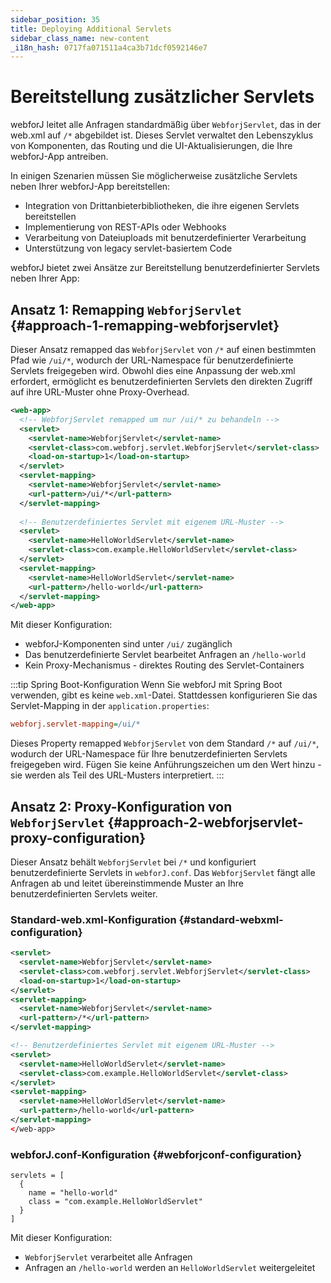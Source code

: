 ```yaml
---
sidebar_position: 35
title: Deploying Additional Servlets
sidebar_class_name: new-content
_i18n_hash: 0717fa071511a4ca3b71dcf0592146e7
---
```

<!-- vale off -->
# Bereitstellung zusätzlicher Servlets <DocChip chip='since' label='25.02' />
<!-- vale on -->

webforJ leitet alle Anfragen standardmäßig über `WebforjServlet`, das in der web.xml auf `/*` abgebildet ist. Dieses Servlet verwaltet den Lebenszyklus von Komponenten, das Routing und die UI-Aktualisierungen, die Ihre webforJ-App antreiben.

In einigen Szenarien müssen Sie möglicherweise zusätzliche Servlets neben Ihrer webforJ-App bereitstellen:
- Integration von Drittanbieterbibliotheken, die ihre eigenen Servlets bereitstellen
- Implementierung von REST-APIs oder Webhooks
- Verarbeitung von Dateiuploads mit benutzerdefinierter Verarbeitung
- Unterstützung von legacy servlet-basiertem Code

webforJ bietet zwei Ansätze zur Bereitstellung benutzerdefinierter Servlets neben Ihrer App:

## Ansatz 1: Remapping `WebforjServlet` {#approach-1-remapping-webforjservlet}

Dieser Ansatz remapped das `WebforjServlet` von `/*` auf einen bestimmten Pfad wie `/ui/*`, wodurch der URL-Namespace für benutzerdefinierte Servlets freigegeben wird. Obwohl dies eine Anpassung der web.xml erfordert, ermöglicht es benutzerdefinierten Servlets den direkten Zugriff auf ihre URL-Muster ohne Proxy-Overhead.

```xml
<web-app>
  <!-- WebforjServlet remapped um nur /ui/* zu behandeln -->
  <servlet>
    <servlet-name>WebforjServlet</servlet-name>
    <servlet-class>com.webforj.servlet.WebforjServlet</servlet-class>
    <load-on-startup>1</load-on-startup>
  </servlet>
  <servlet-mapping>
    <servlet-name>WebforjServlet</servlet-name>
    <url-pattern>/ui/*</url-pattern>
  </servlet-mapping>
  
  <!-- Benutzerdefiniertes Servlet mit eigenem URL-Muster -->
  <servlet>
    <servlet-name>HelloWorldServlet</servlet-name>
    <servlet-class>com.example.HelloWorldServlet</servlet-class>
  </servlet>
  <servlet-mapping>
    <servlet-name>HelloWorldServlet</servlet-name>
    <url-pattern>/hello-world</url-pattern>
  </servlet-mapping>
</web-app>
```

Mit dieser Konfiguration:
- webforJ-Komponenten sind unter `/ui/` zugänglich
- Das benutzerdefinierte Servlet bearbeitet Anfragen an `/hello-world`
- Kein Proxy-Mechanismus - direktes Routing des Servlet-Containers

:::tip Spring Boot-Konfiguration
Wenn Sie webforJ mit Spring Boot verwenden, gibt es keine `web.xml`-Datei. Stattdessen konfigurieren Sie das Servlet-Mapping in der `application.properties`:

```Ini
webforj.servlet-mapping=/ui/*
```

Dieses Property remapped `WebforjServlet` von dem Standard `/*` auf `/ui/*`, wodurch der URL-Namespace für Ihre benutzerdefinierten Servlets freigegeben wird. Fügen Sie keine Anführungszeichen um den Wert hinzu - sie werden als Teil des URL-Musters interpretiert.
:::

## Ansatz 2: Proxy-Konfiguration von `WebforjServlet` {#approach-2-webforjservlet-proxy-configuration}

Dieser Ansatz behält `WebforjServlet` bei `/*` und konfiguriert benutzerdefinierte Servlets in `webforJ.conf`. Das `WebforjServlet` fängt alle Anfragen ab und leitet übereinstimmende Muster an Ihre benutzerdefinierten Servlets weiter.

### Standard-web.xml-Konfiguration {#standard-webxml-configuration}

```xml
<servlet>
  <servlet-name>WebforjServlet</servlet-name>
  <servlet-class>com.webforj.servlet.WebforjServlet</servlet-class>
  <load-on-startup>1</load-on-startup>
</servlet>
<servlet-mapping>
  <servlet-name>WebforjServlet</servlet-name>
  <url-pattern>/*</url-pattern>
</servlet-mapping>

<!-- Benutzerdefiniertes Servlet mit eigenem URL-Muster -->
<servlet>
  <servlet-name>HelloWorldServlet</servlet-name>
  <servlet-class>com.example.HelloWorldServlet</servlet-class>
</servlet>
<servlet-mapping>
  <servlet-name>HelloWorldServlet</servlet-name>
  <url-pattern>/hello-world</url-pattern>
</servlet-mapping>
</web-app>
```

### webforJ.conf-Konfiguration {#webforjconf-configuration}

```hocon
servlets = [
  {
    name = "hello-world"
    class = "com.example.HelloWorldServlet"
  }
]
```

Mit dieser Konfiguration:
- `WebforjServlet` verarbeitet alle Anfragen
- Anfragen an `/hello-world` werden an `HelloWorldServlet` weitergeleitet
